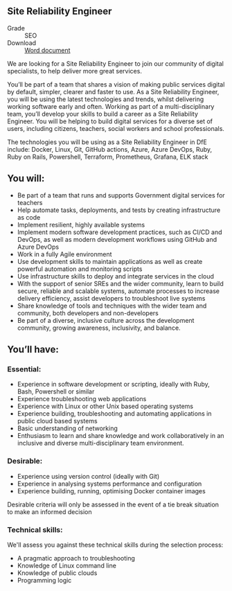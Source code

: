 ## Site Reliability Engineer

<dl class="govuk-summary-list">
  <div class="govuk-summary-list__row">
    <dt class="govuk-summary-list__key">
      Grade
    </dt>
    <dd class="govuk-summary-list__value">
      SEO
    </dd>
  </div>
   <div class="govuk-summary-list__row" data-ignore="true">
    <dt class="govuk-summary-list__key">
      Download
    </dt>
    <dd class="govuk-summary-list__value">
      <a href="word">Word document</a>
    </dd>
  </div></dl>

We are looking for a Site Reliability Engineer to join our community of digital specialists, to help deliver more great services.

You’ll be part of a team that shares a vision of making public services digital by default, simpler, clearer and faster to use. As a Site Reliability Engineer, you will be using the latest technologies and trends, whilst delivering working software early and often. Working as part of a multi-disciplinary team, you’ll develop your skills to build a career as a Site Reliability Engineer. You will be helping to build digital services for a diverse set of users, including citizens, teachers, social workers and school professionals.

The technologies you will be using as a Site Reliability Engineer in DfE include: Docker, Linux, Git, GitHub actions, Azure, Azure DevOps, Ruby, Ruby on Rails, Powershell, Terraform, Prometheus, Grafana, ELK stack

## You will:

 * Be part of a team that runs and supports Government digital services for teachers
 * Help automate tasks, deployments, and tests by creating infrastructure as code
 * Implement resilient, highly available systems
 * Implement modern software development practices, such as CI/CD and DevOps, as well as modern development workflows using GitHub and Azure DevOps
 * Work in a fully Agile environment
 * Use development skills to maintain applications as well as create powerful automation and monitoring scripts
 * Use infrastructure skills to deploy and integrate services in the cloud
 * With the support of senior SREs and the wider community, learn to build secure, reliable and scalable systems, automate processes to increase delivery efficiency, assist developers to troubleshoot live systems
 * Share knowledge of tools and techniques with the wider team and community, both developers and non-developers
 * Be part of a diverse, inclusive culture across the development community, growing awareness, inclusivity, and balance. 
 
## You’ll have:

### Essential:

 * Experience in software development or scripting, ideally with Ruby, Bash, Powershell or similar
 * Experience troubleshooting web applications
 * Experience with Linux or other Unix based operating systems
 * Experience building, troubleshooting and automating applications in public cloud based systems
 * Basic understanding of networking
 * Enthusiasm to learn and share knowledge and work collaboratively in an inclusive and diverse multi-disciplinary team environment. 
 
### Desirable:

 * Experience using version control (ideally with Git)
 * Experience in analysing systems performance and configuration
 * Experience building, running, optimising Docker container images

Desirable criteria will only be assessed in the event of a tie break situation to make an informed decision

### Technical skills:

We'll assess you against these technical skills during the selection process:
 * A pragmatic approach to troubleshooting
 * Knowledge of Linux command line
 * Knowledge of public clouds
 * Programming logic